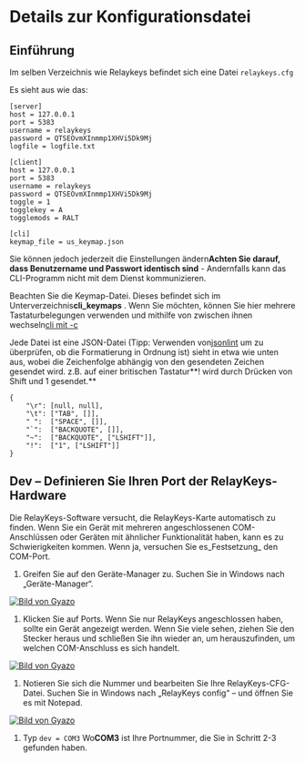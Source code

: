 # Details zur Konfigurationsdatei

## Einführung

Im selben Verzeichnis wie Relaykeys befindet sich eine Datei `relaykeys.cfg`

Es sieht aus wie das:

```
[server]
host = 127.0.0.1
port = 5383
username = relaykeys
password = QTSEOvmXInmmp1XHVi5Dk9Mj
logfile = logfile.txt

[client]
host = 127.0.0.1
port = 5383
username = relaykeys
password = QTSEOvmXInmmp1XHVi5Dk9Mj
toggle = 1
togglekey = A
togglemods = RALT

[cli]
keymap_file = us_keymap.json
```

Sie können jedoch jederzeit die Einstellungen ändern**Achten Sie darauf, dass Benutzername und Passwort identisch sind** - Andernfalls kann das CLI-Programm nicht mit dem Dienst kommunizieren.

Beachten Sie die Keymap-Datei. Dieses befindet sich im Unterverzeichnis**cli\_keymaps** . Wenn Sie möchten, können Sie hier mehrere Tastaturbelegungen verwenden und mithilfe von zwischen ihnen wechseln[cli mit -c](../using-relaykeys/relaykeys-cli.md#defining-a-keymap-c)

Jede Datei ist eine JSON-Datei (Tipp: Verwenden von[jsonlint](https://jsonlint.com) um zu überprüfen, ob die Formatierung in Ordnung ist) sieht in etwa wie unten aus, wobei die Zeichenfolge abhängig von den gesendeten Zeichen gesendet wird. z.B. auf einer britischen Tastatur**! wird durch Drücken von Shift und 1 gesendet.**

```
{
    "\r": [null, null],
    "\t": ["TAB", []],
    " ":  ["SPACE", []],
    "`":  ["BACKQUOTE", []],
    "~":  ["BACKQUOTE", ["LSHIFT"]],
    "!":  ["1", ["LSHIFT"]]
}
```

## Dev – Definieren Sie Ihren Port der RelayKeys-Hardware

Die RelayKeys-Software versucht, die RelayKeys-Karte automatisch zu finden. Wenn Sie ein Gerät mit mehreren angeschlossenen COM-Anschlüssen oder Geräten mit ähnlicher Funktionalität haben, kann es zu Schwierigkeiten kommen. Wenn ja, versuchen Sie es_Festsetzung_ den COM-Port.

1. Greifen Sie auf den Geräte-Manager zu. Suchen Sie in Windows nach „Geräte-Manager“.

[![Bild von Gyazo](https://i.gyazo.com/0b327be4a6ad9ea569da378e1f1d7a1a.gif) ](https://gyazo.com/0b327be4a6ad9ea569da378e1f1d7a1a)

1. Klicken Sie auf Ports. Wenn Sie nur RelayKeys angeschlossen haben, sollte ein Gerät angezeigt werden. Wenn Sie viele sehen, ziehen Sie den Stecker heraus und schließen Sie ihn wieder an, um herauszufinden, um welchen COM-Anschluss es sich handelt.

[![Bild von Gyazo](https://i.gyazo.com/0b327be4a6ad9ea569da378e1f1d7a1a.gif) ](https://gyazo.com/0b327be4a6ad9ea569da378e1f1d7a1a)

1. Notieren Sie sich die Nummer und bearbeiten Sie Ihre RelayKeys-CFG-Datei. Suchen Sie in Windows nach „RelayKeys config“ – und öffnen Sie es mit Notepad.

[![Bild von Gyazo](https://i.gyazo.com/427603ca7c287942ad92ccd823c0f64d.gif) ](https://gyazo.com/427603ca7c287942ad92ccd823c0f64d)

1. Typ `dev = COM3` Wo**COM3** ist Ihre Portnummer, die Sie in Schritt 2-3 gefunden haben.

